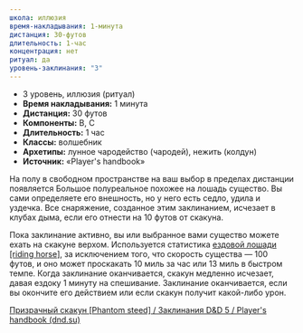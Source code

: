 ```yaml
---
школа: иллюзия
время-накладывания: 1-минута
дистанция: 30-футов
длительность: 1-час
концентрация: нет
ритуал: да
уровень-заклинания: "3"
---
```

- 3 уровень, иллюзия (ритуал)
- **Время накладывания:** 1 минута
- **Дистанция:** 30 футов
- **Компоненты:** В, С
- **Длительность:** 1 час
- **Классы:** волшебник
- **Архетипы:** лунное чародейство (чародей), нежить (колдун)
- **Источник:** «Player's handbook»

На полу в свободном пространстве на ваш выбор в пределах дистанции появляется Большое полуреальное похожее на лошадь существо. Вы сами определяете его внешность, но у него есть седло, удила и уздечка. Все снаряжение, созданное этим заклинанием, исчезает в клубах дыма, если его отнести на 10 футов от скакуна.

Пока заклинание активно, вы или выбранное вами существо можете ехать на скакуне верхом. Используется статистика [ездовой лошади [riding horse]](https://dnd.su/bestiary/363-riding_horse/), за исключением того, что скорость существа — 100 футов, и оно может проскакать 10 миль за час или 13 миль в быстром темпе. Когда заклинание оканчивается, скакун медленно исчезает, давая ездоку 1 минуту на спешивание. Заклинание оканчивается, если вы окончите его действием или если скакун получит какой-либо урон.

[Призрачный скакун [Phantom steed] / Заклинания D&D 5 / Player's handbook (dnd.su)](https://dnd.su/spells/279-phantom_steed/)
